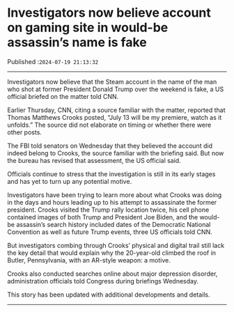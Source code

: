 # Investigators now believe account on gaming site in would-be assassin’s name is fake

Published :`2024-07-19 21:13:32`

---

Investigators now believe that the Steam account in the name of the man who shot at former President Donald Trump over the weekend is fake, a US official briefed on the matter told CNN.

Earlier Thursday, CNN, citing a source familiar with the matter, reported that Thomas Matthews Crooks posted, “July 13 will be my premiere, watch as it unfolds.” The source did not elaborate on timing or whether there were other posts.

The FBI told senators on Wednesday that they believed the account did indeed belong to Crooks, the source familiar with the briefing said. But now the bureau has revised that assessment, the US official said.

Officials continue to stress that the investigation is still in its early stages and has yet to turn up any potential motive.

Investigators have been trying to learn more about what Crooks was doing in the days and hours leading up to his attempt to assassinate the former president. Crooks visited the Trump rally location twice, his cell phone contained images of both Trump and President Joe Biden, and the would-be assassin’s search history included dates of the Democratic National Convention as well as future Trump events, three US officials told CNN.

But investigators combing through Crooks’ physical and digital trail still lack the key detail that would explain why the 20-year-old climbed the roof in Butler, Pennsylvania, with an AR-style weapon: a motive.

Crooks also conducted searches online about major depression disorder, administration officials told Congress during briefings Wednesday.

This story has been updated with additional developments and details.

---

